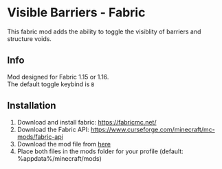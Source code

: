 # Visible Barriers - Fabric
This fabric mod adds the ability to toggle the visiblity of barriers and structure voids.  

## Info
Mod designed for Fabric 1.15 or 1.16.  
The default toggle keybind is `B`

## Installation
1. Download and install fabric: https://fabricmc.net/
2. Download the Fabric API: https://www.curseforge.com/minecraft/mc-mods/fabric-api
2. Download the mod file from [here](./Visible-Barriers-Fabric-Mod-1.0.0.jar)
3. Place both files in the mods folder for your profile (default: %appdata%/minecraft/mods)
